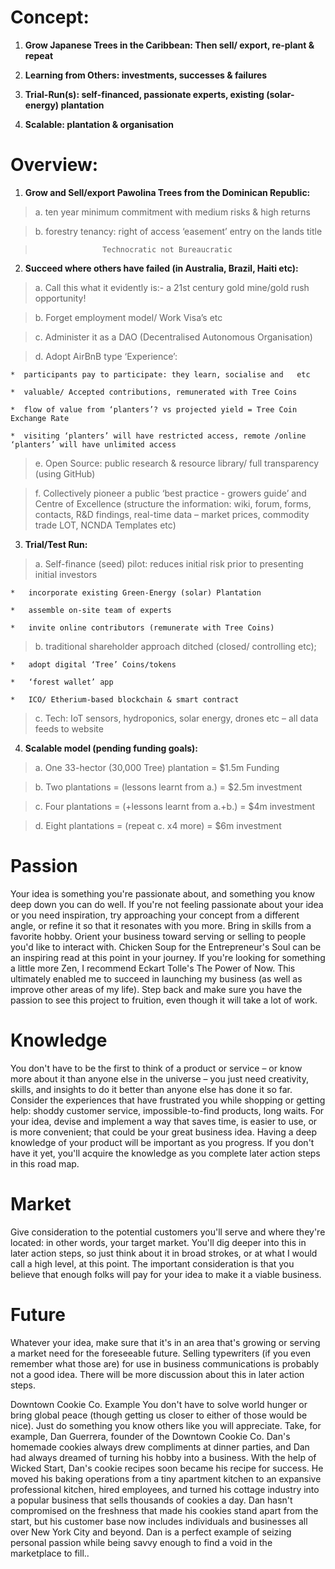 
# Concept: 

1. **Grow Japanese Trees in the Caribbean:  Then sell/ export, re-plant & repeat**

1. **Learning from Others: investments, successes & failures**

1. **Trial-Run(s): self-financed,  passionate experts, existing (solar-energy) plantation** 

1. **Scalable: plantation & organisation**

# Overview:

1. **Grow and Sell/export Pawolina Trees from the Dominican Republic:**

  >  a.	ten year minimum commitment with medium risks & high returns
   
  >  b.	forestry tenancy: right of access ‘easement’ entry on the lands title
   

  >                    Technocratic not Bureaucratic
                    
                    
2. **Succeed where others have failed (in Australia, Brazil, Haiti etc):**

  >  a.	Call this what it evidently is:- a 21st century gold mine/gold rush opportunity!
   
  >  b.	Forget employment model/ Work Visa’s etc  
   
  >  c.	Administer it as a DAO (Decentralised Autonomous Organisation)
   
  >  d.	Adopt AirBnB type ‘Experience’:
   
    *  participants pay to participate: they learn, socialise and   etc 
      
    *  valuable/ Accepted contributions, remunerated with Tree Coins
     
    *  flow of value from ‘planters’? vs projected yield = Tree Coin Exchange Rate
    
    *  visiting ‘planters’ will have restricted access, remote /online ‘planters’ will have unlimited access
     
  >  e.	Open Source: public research & resource library/  full transparency (using GitHub)
   
  >  f.	Collectively pioneer a public ‘best practice - growers guide’ and Centre of Excellence (structure the information: wiki, forum,         forms, contacts, R&D findings, real-time data – market prices, commodity trade LOT, NCNDA Templates etc)

3. **Trial/Test Run:**

  >  a.	Self-finance (seed) pilot: reduces initial risk prior to presenting initial investors
   
    *   incorporate existing Green-Energy (solar) Plantation
      
    *   assemble on-site team of experts
     
    *   invite online contributors (remunerate with Tree Coins)
    
  >  b.	traditional shareholder approach ditched (closed/ controlling etc);
   
    *   adopt digital ‘Tree’ Coins/tokens
     
    *   ‘forest wallet’ app 
    
    *   ICO/ Etherium-based blockchain & smart contract

  >  c.	Tech: IoT sensors, hydroponics, solar energy, drones etc – all data feeds to website
 
 
4. **Scalable model (pending funding goals):**

  >  a.	One 33-hector (30,000 Tree) plantation = $1.5m Funding
   
  >  b.	Two plantations = (lessons learnt from a.)  = $2.5m investment
   
  >  c.	Four plantations = (+lessons learnt from a.+b.)  = $4m investment
   
  >  d.	Eight plantations = (repeat c. x4 more) = $6m investment


# Passion
Your idea is something you're passionate about, and something you know deep down you can do well. If you're not feeling passionate about your idea or you need inspiration, try approaching your concept from a different angle, or refine it so that it resonates with you more. Bring in skills from a favorite hobby. Orient your business toward serving or selling to people you'd like to interact with. Chicken Soup for the Entrepreneur's Soul can be an inspiring read at this point in your journey. If you're looking for something a little more Zen, I recommend Eckart Tolle's The Power of Now. This ultimately enabled me to succeed in launching my business (as well as improve other areas of my life). Step back and make sure you have the passion to see this project to fruition, even though it will take a lot of work.

# Knowledge
You don't have to be the first to think of a product or service – or know more about it than anyone else in the universe – you just need creativity, skills, and insights to do it better than anyone else has done it so far. Consider the experiences that have frustrated you while shopping or getting help: shoddy customer service, impossible-to-find products, long waits. For your idea, devise and implement a way that saves time, is easier to use, or is more convenient; that could be your great business idea. Having a deep knowledge of your product will be important as you progress. If you don't have it yet, you'll acquire the knowledge as you complete later action steps in this road map.

# Market
Give consideration to the potential customers you'll serve and where they're located: in other words, your target market. You'll dig deeper into this in later action steps, so just think about it in broad strokes, or at what I would call a high level, at this point. The important consideration is that you believe that enough folks will pay for your idea to make it a viable business.

# Future
Whatever your idea, make sure that it's in an area that's growing or serving a market need for the foreseeable future. Selling typewriters (if you even remember what those are) for use in business communications is probably not a good idea. There will be more discussion about this in later action steps.
 
Downtown Cookie Co. Example
You don't have to solve world hunger or bring global peace (though getting us closer to either of those would be nice). Just do something you know others like you will appreciate. Take, for example, Dan Guerrera, founder of the Downtown Cookie Co. Dan's homemade cookies always drew compliments at dinner parties, and Dan had always dreamed of turning his hobby into a business. With the help of Wicked Start, Dan's cookie recipes soon became his recipe for success. He moved his baking operations from a tiny apartment kitchen to an expansive professional kitchen, hired employees, and turned his cottage industry into a popular business that sells thousands of cookies a day. Dan hasn't compromised on the freshness that made his cookies stand apart from the start, but his customer base now includes individuals and businesses all over New York City and beyond. Dan is a perfect example of seizing personal passion while being savvy enough to find a void in the marketplace to fill..
